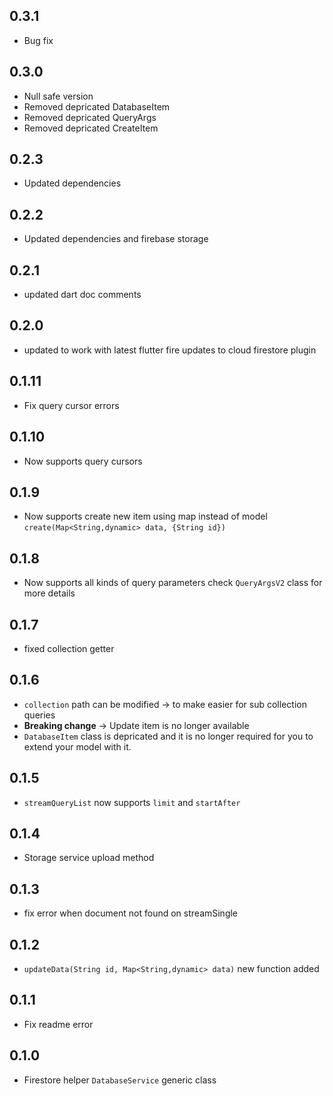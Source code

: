 ## 0.3.1
* Bug fix

## 0.3.0
* Null safe version
* Removed depricated DatabaseItem
* Removed depricated QueryArgs
* Removed depricated CreateItem

## 0.2.3
* Updated dependencies

## 0.2.2
* Updated dependencies and firebase storage

## 0.2.1
* updated dart doc comments

## 0.2.0
* updated to work with latest flutter fire updates to cloud firestore plugin

## 0.1.11
* Fix query cursor errors

## 0.1.10
* Now supports query cursors

## 0.1.9
* Now supports create new item using map instead of model `create(Map<String,dynamic> data, {String id})`

## 0.1.8
* Now supports all kinds of query parameters check `QueryArgsV2` class for more details

## 0.1.7
* fixed collection getter

## 0.1.6
* `collection` path can be modified -> to make easier for sub collection queries
* **Breaking change** -> Update item is no longer available
* `DatabaseItem` class is depricated and it is no longer required for you to extend your model with it.

## 0.1.5
* `streamQueryList` now supports `limit` and `startAfter`

## 0.1.4
* Storage service upload method

## 0.1.3
* fix error when document not found on streamSingle

## 0.1.2
* `updateData(String id, Map<String,dynamic> data)` new function added

## 0.1.1
* Fix readme error

## 0.1.0
* Firestore helper `DatabaseService` generic class
